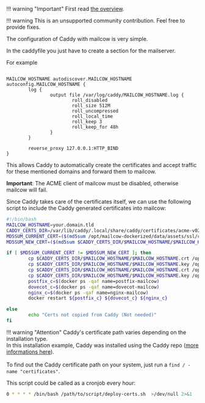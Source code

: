 !!! warning "Important"
    First read [the overview](r_p.md).

!!! warning
    This is an unsupported community contribution. Feel free to provide fixes.

The configuration of Caddy with mailcow is very simple.

In the caddyfile you just have to create a section for the mailserver.

For example
``` hl_lines="1 3 13"

MAILCOW_HOSTNAME autodiscover.MAILCOW_HOSTNAME autoconfig.MAILCOW_HOSTNAME {
        log {
                output file /var/log/caddy/MAILCOW_HOSTNAME.log {
                        roll_disabled
                        roll_size 512M
                        roll_uncompressed
                        roll_local_time
                        roll_keep 3
                        roll_keep_for 48h
                }
        }

        reverse_proxy 127.0.0.1:HTTP_BIND
}
```

This allows Caddy to automatically create the certificates and accept traffic for these mentioned domains and forward them to mailcow.

**Important**: The ACME client of mailcow must be disabled, otherwise mailcow will fail.

Since Caddy takes care of the certificates itself, we can use the following script to include the Caddy generated certificates into mailcow:

```bash
#!/bin/bash
MAILCOW_HOSTNAME=your.domain.tld
CADDY_CERTS_DIR=/var/lib/caddy/.local/share/caddy/certificates/acme-v02.api.letsencrypt.org-directory
MD5SUM_CURRENT_CERT=($(md5sum /opt/mailcow-dockerized/data/assets/ssl/cert.pem))
MD5SUM_NEW_CERT=($(md5sum $CADDY_CERTS_DIR/$MAILCOW_HOSTNAME/$MAILCOW_HOSTNAME.crt))

if [ $MD5SUM_CURRENT_CERT != $MD5SUM_NEW_CERT ]; then
        cp $CADDY_CERTS_DIR/$MAILCOW_HOSTNAME/$MAILCOW_HOSTNAME.crt /opt/mailcow-dockerized/data/assets/ssl/cert.pem
        cp $CADDY_CERTS_DIR/$MAILCOW_HOSTNAME/$MAILCOW_HOSTNAME.key /opt/mailcow-dockerized/data/assets/ssl/key.pem
        cp $CADDY_CERTS_DIR/$MAILCOW_HOSTNAME/$MAILCOW_HOSTNAME.crt /opt/mailcow-dockerized/data/assets/ssl/$MAILCOW_HOSTNAME/cert.pem
        cp $CADDY_CERTS_DIR/$MAILCOW_HOSTNAME/$MAILCOW_HOSTNAME.key /opt/mailcow-dockerized/data/assets/ssl/$MAILCOW_HOSTNAME/key.pem
        postfix_c=$(docker ps -qaf name=postfix-mailcow)
        dovecot_c=$(docker ps -qaf name=dovecot-mailcow)
        nginx_c=$(docker ps -qaf name=nginx-mailcow)
        docker restart ${postfix_c} ${dovecot_c} ${nginx_c}

else
        echo "Certs not copied from Caddy (Not needed)"
fi
```

!!! warning "Attention"
    Caddy's certificate path varies depending on the installation type.<br>
    In this installation example, Caddy was installed using the Caddy repo ([more informations here](https://caddyserver.com/docs/install#debian-ubuntu-raspbian)).<br>
    <br>
    To find out the Caddy certificate path on your system, just run a `find / -name "certificates"`.

This script could be called as a cronjob every hour:

```bash
0 * * * * /bin/bash /path/to/script/deploy-certs.sh  >/dev/null 2>&1
```
